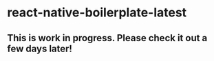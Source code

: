# react-native-boilerplate-latest

## This is work in progress. Please check it out a few days later!